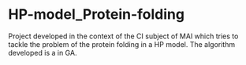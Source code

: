 HP-model_Protein-folding
========================

Project developed in the context of the CI subject of MAI which tries to tackle the problem of the protein folding in a HP model. The algorithm developed is a in GA.
